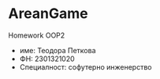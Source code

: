 # AreanGame
Homework OOP2
- име: Теодора Петкова
- ФН: 2301321020
- Специалност: софутерно инженерство
